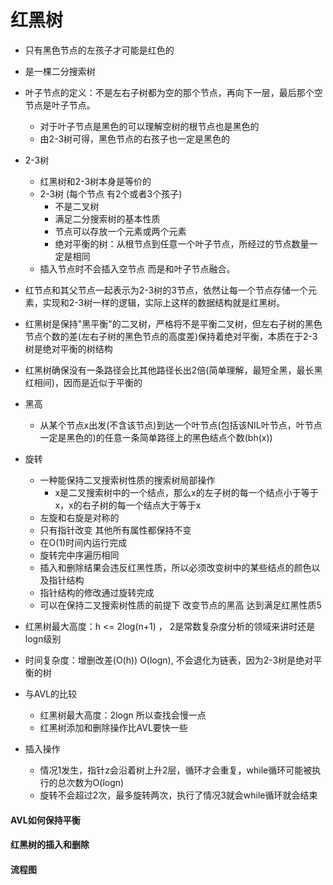 
# 红黑树
- 只有黑色节点的左孩子才可能是红色的
- 是一棵二分搜索树 
- 叶子节点的定义：不是左右子树都为空的那个节点，再向下一层，最后那个空节点是叶子节点。
    - 对于叶子节点是黑色的可以理解空树的根节点也是黑色的
    - 由2-3树可得，黑色节点的右孩子也一定是黑色的
- 2-3树
    - 红黑树和2-3树本身是等价的
    - 2-3树 (每个节点 有2个或者3个孩子)
        - 不是二叉树 
        - 满足二分搜索树的基本性质
        - 节点可以存放一个元素或两个元素
        - 绝对平衡的树：从根节点到任意一个叶子节点，所经过的节点数量一定是相同
    - 插入节点时不会插入空节点 而是和叶子节点融合。
        
    
- 红节点和其父节点一起表示为2-3树的3节点，依然让每一个节点存储一个元素，实现和2-3树一样的逻辑，实际上这样的数据结构就是红黑树。
- 红黑树是保持"黑平衡"的二叉树，严格将不是平衡二叉树，但左右子树的黑色节点个数的差(左右子树的黑色节点的高度差)保持着绝对平衡，本质在于2-3树是绝对平衡的树结构 
- 红黑树确保没有一条路径会比其他路径长出2倍(简单理解，最短全黑，最长黑红相间)，因而是近似于平衡的
- 黑高
    - 从某个节点x出发(不含该节点)到达一个叶节点(包括该NIL叶节点，叶节点一定是黑色的)的任意一条简单路径上的黑色结点个数(bh(x))
    
- 旋转
    - 一种能保持二叉搜索树性质的搜索树局部操作
        - x是二叉搜索树中的一个结点，那么x的左子树的每一个结点小于等于x，x的右子树的每一个结点大于等于x
    - 左旋和右旋是对称的
    - 只有指针改变 其他所有属性都保持不变
    - 在O(1)时间内运行完成
    - 旋转完中序遍历相同
    - 插入和删除结果会违反红黑性质，所以必须改变树中的某些结点的颜色以及指针结构
    - 指针结构的修改通过旋转完成
    - 可以在保持二叉搜索树性质的前提下 改变节点的黑高 达到满足红黑性质5
    
    
- 红黑树最大高度：h <= 2log(n+1) ，  2是常数复杂度分析的领域来讲时还是logn级别
- 时间复杂度：增删改差(O(h)) O(logn), 不会退化为链表，因为2-3树是绝对平衡的树 
- 与AVL的比较
    - 红黑树最大高度：2logn 所以查找会慢一点
    - 红黑树添加和删除操作比AVL要快一些
    
    
- 插入操作
    - 情况1发生，指针z会沿着树上升2层，循环才会重复，while循环可能被执行的总次数为O(logn)
    - 旋转不会超过2次，最多旋转两次，执行了情况3就会while循环就会结束
       
#### AVL如何保持平衡
#### 红黑树的插入和删除 
#### 流程图 